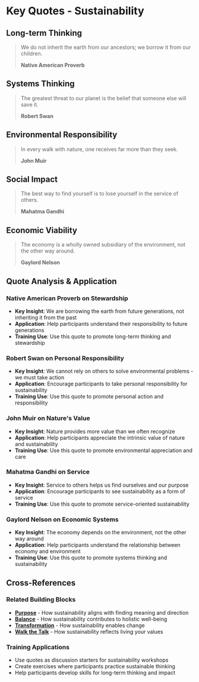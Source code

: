 # Key Quotes - Sustainability

## Long-term Thinking
> We do not inherit the earth from our ancestors; we borrow it from our children.
> 
> **Native American Proverb**

## Systems Thinking
> The greatest threat to our planet is the belief that someone else will save it.
> 
> **Robert Swan**

## Environmental Responsibility
> In every walk with nature, one receives far more than they seek.
> 
> **John Muir**

## Social Impact
> The best way to find yourself is to lose yourself in the service of others.
> 
> **Mahatma Gandhi**

## Economic Viability
> The economy is a wholly owned subsidiary of the environment, not the other way around.
> 
> **Gaylord Nelson**

## Quote Analysis & Application

### Native American Proverb on Stewardship
- **Key Insight**: We are borrowing the earth from future generations, not inheriting it from the past
- **Application**: Help participants understand their responsibility to future generations
- **Training Use**: Use this quote to promote long-term thinking and stewardship

### Robert Swan on Personal Responsibility
- **Key Insight**: We cannot rely on others to solve environmental problems - we must take action
- **Application**: Encourage participants to take personal responsibility for sustainability
- **Training Use**: Use this quote to promote personal action and responsibility

### John Muir on Nature's Value
- **Key Insight**: Nature provides more value than we often recognize
- **Application**: Help participants appreciate the intrinsic value of nature and sustainability
- **Training Use**: Use this quote to promote environmental appreciation and care

### Mahatma Gandhi on Service
- **Key Insight**: Service to others helps us find ourselves and our purpose
- **Application**: Encourage participants to see sustainability as a form of service
- **Training Use**: Use this quote to promote service-oriented sustainability

### Gaylord Nelson on Economic Systems
- **Key Insight**: The economy depends on the environment, not the other way around
- **Application**: Help participants understand the relationship between economy and environment
- **Training Use**: Use this quote to promote systems thinking and sustainability

## Cross-References

### Related Building Blocks
- **[Purpose](../purpose/README.md)** - How sustainability aligns with finding meaning and direction
- **[Balance](../balance/README.md)** - How sustainability contributes to holistic well-being
- **[Transformation](../transformation/README.md)** - How sustainability enables change
- **[Walk the Talk](../walk-the-talk/README.md)** - How sustainability reflects living your values

### Training Applications
- Use quotes as discussion starters for sustainability workshops
- Create exercises where participants practice sustainable thinking
- Help participants develop skills for long-term thinking and impact
